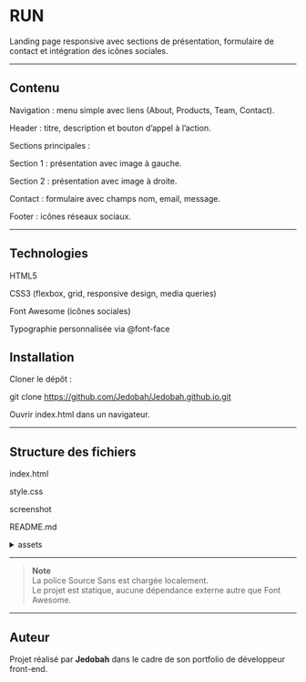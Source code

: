 


# RUN

Landing page responsive avec sections de présentation, formulaire de contact et intégration des icônes sociales.


---

## Contenu

Navigation : menu simple avec liens (About, Products, Team, Contact).

Header : titre, description et bouton d’appel à l’action.

Sections principales :

Section 1 : présentation avec image à gauche.

Section 2 : présentation avec image à droite.

Contact : formulaire avec champs nom, email, message.

Footer : icônes réseaux sociaux.


---


## Technologies

HTML5

CSS3 (flexbox, grid, responsive design, media queries)

Font Awesome (icônes sociales)

Typographie personnalisée via @font-face

## Installation

Cloner le dépôt :

git clone <https://github.com/Jedobah/Jedobah.github.io.git>


Ouvrir index.html dans un navigateur.

---

## Structure des fichiers

 index.html
 
 style.css

screenshot

README.md

 <details>

<summary>assets </summary>             
    

-  img  
   
   ° banner.jpg  
   
   ° left.jpg  
   
   ° img-right.jpg  

- font  
  
  ° SourceSans3-VariableFont_wght.ttf  

</details>

---

> **Note**  
> La police Source Sans est chargée localement.  
> Le projet est statique, aucune dépendance externe autre que Font Awesome.

---

## Auteur

Projet réalisé par **Jedobah** dans le cadre de son portfolio de développeur front-end.  